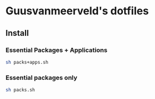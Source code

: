 # Guusvanmeerveld's dotfiles

## Install

### Essential Packages + Applications

```bash
sh packs+apps.sh
```

### Essential packages only
```bash
sh packs.sh
```
